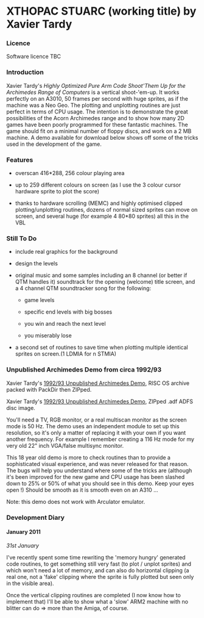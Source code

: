 # XTHOPAC STUARC (working title) by Xavier Tardy

### Licence

Software licence TBC

### Introduction

Xavier Tardy's _Highly Optimized Pure Arm Code Shoot'Them Up for the Archimedes Range of Computers_ is a vertical shoot-'em-up. It works perfectly on an A3010, 50 frames per second with huge sprites, as if the machine was a Neo Geo. The plotting and unplotting routines are just perfect in terms of CPU usage. The intention is to demonstrate the great possibilities of the Acorn Archimedes range and to show how many 2D games have been poorly programmed for these fantastic machines. The game should fit on a minimal number of floppy discs, and work on a 2 MB machine. A demo available for download below shows off some of the tricks used in the development of the game.

### Features

- overscan 416\*288, 256 colour playing area

- up to 259 different colours on screen (as I use the 3 colour cursor hardware sprite to plot the score)

- thanks to hardware scrolling (MEMC) and highly optimised clipped plotting/unplotting routines, dozens of normal sized sprites can move on screen, and several huge (for example 4 80\*80 sprites) all this in the VBL

### Still To Do

- include real graphics for the background

- design the levels

- original music and some samples including an 8 channel (or better if QTM handles it) soundtrack for the opening (welcome) title screen, and a 4 channel QTM soundtracker song for the following:

  - game levels

  - specific end levels with big bosses

  - you win and reach the next level

  - you miserably lose

- a second set of routines to save time when plotting multiple identical sprites on screen.(1 LDMIA for n STMIA)

### Unpublished Archimedes Demo from circa 1992/93

Xavier Tardy's [1992/93 Unpublished Archimedes Demo](./images/!preview.zip "wikilink"), RISC OS archive packed with PackDir then ZIPped.

Xavier Tardy's [1992/93 Unpublished Archimedes Demo](./images/preview.zip "wikilink"), ZIPped .adf ADFS disc image.

You'll need a TV, RGB monitor, or a real multiscan monitor as the screen mode is 50 Hz. The demo uses an independent module to set up this resolution, so it's only a matter of replacing it with your own if you want another frequency. For example I remember creating a 116 Hz mode for my very old 22" inch VGA/false multisync monitor.

This 18 year old demo is more to check routines than to provide a sophisticated visual experience, and was never released for that reason. The bugs will help you understand where some of the tricks are (although it's been improved for the new game and CPU usage has been slashed down to 25% or 50% of what you should see in this demo. Keep your eyes open !) Should be smooth as it is smooth even on an A310 ...

Note: this demo does not work with Arculator emulator.

### Development Diary

#### January 2011

_31st January_

I've recently spent some time rewriting the 'memory hungry' generated code routines, to get something still very fast (to plot / unplot sprites) and which won't need a lot of memory, and can also do horizontal clipping (a real one, not a 'fake' clipping where the sprite is fully plotted but seen only in the visible area).

Once the vertical clipping routines are completed (I now know how to implement that) I'll be able to show what a 'slow' ARM2 machine with no blitter can do =&gt; more than the Amiga, of course.
